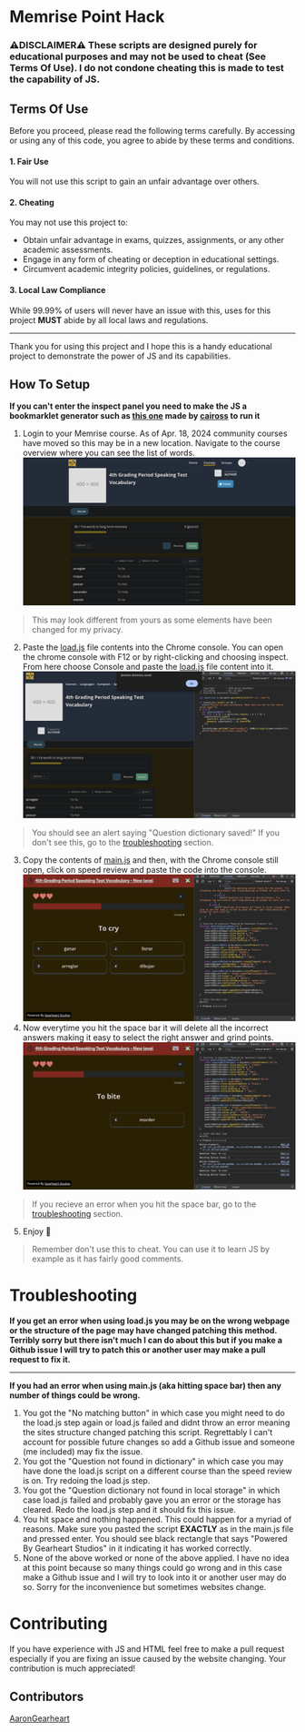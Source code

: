 # Memrise Point Hack
### **⚠️DISCLAIMER⚠️** These scripts are designed purely for educational purposes and may not be used to cheat (See Terms Of Use). I do not condone cheating this is made to test the capability of JS. 

## Terms Of Use
Before you proceed, please read the following terms carefully. By accessing or using any of this code, you agree to abide by these terms and conditions.
#### 1. Fair Use
You will not use this script to gain an unfair advantage over others.
#### 2. Cheating
You may not use this project to:
- Obtain unfair advantage in exams, quizzes, assignments, or any other academic assessments.
- Engage in any form of cheating or deception in educational settings.
- Circumvent academic integrity policies, guidelines, or regulations.
#### 3. Local Law Compliance
While 99.99% of users will never have an issue with this, uses for this project **MUST** abide by all local laws and regulations.
<hr>
Thank you for using this project and I hope this is a handy educational project to demonstrate the power of JS and its capabilities.

## How To Setup
**If you can't enter the inspect panel you need to make the JS a bookmarklet generator such as [this one](https://caiorss.github.io/bookmarklet-maker/) made by [caiross](https://github.com/caiorss) to run it**
1. Login to your Memrise course. As of Apr. 18, 2024 community courses have moved so this may be in a new location. Navigate to the course overview where you can see the list of words. 
![Example Memrise Course](assets/examplecourse.png)
> This may look different from yours as some elements have been changed for my privacy.
2. Paste the [load.js](load.js) file contents into the Chrome console. You can open the chrome console with F12 or by right-clicking and choosing inspect. From here choose Console and paste the [load.js](load.js) file content into it.
![Pasting the load.js into the console](assets/loadjs.png)
> You should see an alert saying "Question dictionary saved!" If you don't see this, go to the [troubleshooting](#troubleshooting) section.
3. Copy the contents of [main.js](main.js) and then, with the Chrome console still open, click on speed review and paste the code into the console.
![Pasting the main.js into the console](assets/mainjs.png)
4. Now everytime you hit the space bar it will delete all the incorrect answers making it easy to select the right answer and grind points.
![main.js in action](assets/mainjsdemo.png)
> If you recieve an error when you hit the space bar, go to the [troubleshooting](#troubleshooting) section.
5. Enjoy 🎉
> Remember don't use this to cheat. You can use it to learn JS by example as it has fairly good comments.

# Troubleshooting
**If you get an error when using load.js you may be on the wrong webpage or the structure of the page may have changed patching this method. Terribly sorry but there isn't much I can do about this but if you make a Github issue I will try to patch this or another user may make a pull request to fix it.** <hr>
**If you had an error when using main.js (aka hitting space bar) then any number of things could be wrong.**
1. You got the "No matching button" in which case you might need to do the load.js step again or load.js failed and didnt throw an error meaning the sites structure changed patching this script. Regrettably I can't account for possible future changes so add a Github issue and someone (me included) may fix the issue.
2. You got the "Question not found in dictionary" in which case you may have done the load.js script on a different course than the speed review is on. Try redoing the load.js step.
3. You got the "Question dictionary not found in local storage" in which case load.js failed and probably gave you an error or the storage has cleared. Redo the load.js step and it should fix this issue.
4. You hit space and nothing happened. This could happen for a myriad of reasons. Make sure you pasted the script **EXACTLY** as in the main.js file and pressed enter. You should see black rectangle that says "Powered By Gearheart Studios" in it indicating it has worked correctly.
5. None of the above worked or none of the above applied. I have no idea at this point because so many things could go wrong and in this case make a Github issue and I will try to look into it or another user may do so. Sorry for the inconvenience but sometimes websites change.
# Contributing
If you have experience with JS and HTML feel free to make a pull request especially if you are fixing an issue caused by the website changing.
Your contribution is much appreciated!
## Contributors
[AaronGearheart](https://github.com/AaronGearheart)
